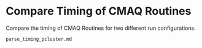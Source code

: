 # Compare Timing of CMAQ Routines

Compare the timing of CMAQ Routines for two different run configurations.

```{toctree}
parse_timing_pcluster.md

